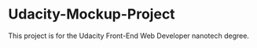 Udacity-Mockup-Project
======================

This project is for the Udacity Front-End Web Developer nanotech degree.
